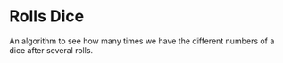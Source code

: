 # Rolls Dice


An algorithm to see how many times we have the different numbers of a dice after several rolls.
